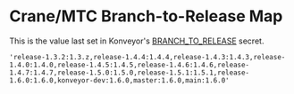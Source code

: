 # Crane/MTC Branch-to-Release Map

This is the value last set in Konveyor's [BRANCH_TO_RELEASE](https://github.com/organizations/konveyor/settings/secrets/actions/BRANCH_TO_RELEASE) secret.

```
'release-1.3.2:1.3.z,release-1.4.4:1.4.4,release-1.4.3:1.4.3,release-1.4.0:1.4.0,release-1.4.5:1.4.5,release-1.4.6:1.4.6,release-1.4.7:1.4.7,release-1.5.0:1.5.0,release-1.5.1:1.5.1,release-1.6.0:1.6.0,konveyor-dev:1.6.0,master:1.6.0,main:1.6.0'
```

